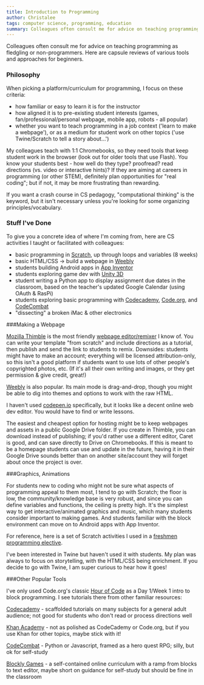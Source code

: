 ```yaml
---
title: Introduction to Programming
author: Christalee
tags: computer science, programming, education
summary: Colleagues often consult me for advice on teaching programming as fledgling or non-programmers. Here are capsule reviews of various tools and approaches for beginners.
---
```


Colleagues often consult me for advice on teaching programming as fledgling or non-programmers. Here are capsule reviews of various tools and approaches for beginners.

### Philosophy

When picking a platform/curriculum for programming, I focus on these criteria:

- how familiar or easy to learn it is for the instructor
- how aligned it is to pre-existing student interests (games, fan/professional/personal webpage, mobile app, robots - all popular)
- whether you want to teach programming in a job context ('learn to make a webpage'), or as a medium for student work on other topics ('use Twine/Scratch to tell a story about...')

My colleagues teach with 1:1 Chromebooks, so they need tools that keep student work in the browser (look out for older tools that use Flash). You know your students best - how well do they type? proofread? read directions (vs. video or interactive hints)? If they are aiming at careers in programming (or other STEM), definitely plan opportunities for "real coding"; but if not, it may be more frustrating than rewarding.

If you want a crash course in CS pedagogy, "computational thinking" is the keyword, but it isn't necessary unless you're looking for some organizing principles/vocabulary.
<!-- (I wrote more about computational thinking here.) -->

### Stuff I've Done
To give you a concrete idea of where I'm coming from, here are CS activities I taught or facilitated with colleagues:

- basic programming in [Scratch](https://scratch.mit.edu/), up through loops and variables (8 weeks)
- basic HTML/CSS -> build a webpage in [Weebly](https://www.weebly.com/)
- students building Android apps in [App Inventor](http://appinventor.mit.edu/explore/)
- students exploring game dev with [Unity 3D](https://unity3d.com/)
- student writing a Python app to display assignment due dates in the classroom, based on the teacher's updated Google Calendar (using OAuth & RasPi)
- students exploring basic programming with [Codecademy](https://www.codecademy.com/), [Code.org](https://code.org/), and [CodeCombat](https://codecombat.com/)
- "dissecting" a broken iMac & other electronics

###Making a Webpage

[Mozilla Thimble](https://thimble.mozilla.org/en-US/) is the most friendly [webpage editor/remixer](https://github.com/mozilla/thimble.mozilla.org/wiki/Using-Thimble-FAQ) I know of. You can write your template "from scratch" and include directions as a tutorial, then publish and send the link to students to remix. Downsides: students might have to make an account; everything will be licensed attribution-only, so this isn't a good platform if students want to use lots of other people's copyrighted photos, etc. (If it's all their own writing and images, or they get permission & give credit, great!)

[Weebly](https://www.weebly.com/) is also popular. Its main mode is drag-and-drop, though you might be able to dig into themes and options to work with the raw HTML.

I haven't used [codepen.io](https://codepen.io/) specifically, but it looks like a decent online web dev editor. You would have to find or write lessons.

The easiest and cheapest option for hosting might be to keep webpages and assets in a public Google Drive folder. If you create in Thimble, you can download instead of publishing; if you'd rather use a different editor, Caret is good, and can save directly to Drive on Chromebooks. If this is meant to be a homepage students can use and update in the future, having it in their Google Drive sounds better than on another site/account they will forget about once the project is over.

###Graphics, Animations

For students new to coding who might not be sure what aspects of programming appeal to them most, I tend to go with Scratch; the floor is low, the community/knowledge base is very robust, and since you can define variables and functions, the ceiling is pretty high. It's the simplest way to get interactive/animated graphics and music, which many students consider important to making games. And students familiar with the block environment can move on to Android apps with App Inventor.

For reference, here is a set of Scratch activities I used in a [freshmen programming elective](https://drive.google.com/drive/folders/0BxkPVQhGc8zXREhxYVJfbTh5aEk?usp=sharing).

I've been interested in Twine but haven't used it with students. My plan was always to focus on storytelling, with the HTML/CSS being enrichment. If you decide to go with Twine, I am super curious to hear how it goes!

###Other Popular Tools

I've only used Code.org's classic [Hour of Code](https://studio.code.org/hoc/1) as a Day 1/Week 1 intro to block programming. I see tutorials there from other familiar resources:

[Codecademy](https://www.codecademy.com/) - scaffolded tutorials on many subjects for a general adult audience; not good for students who don't read or process directions well

[Khan Academy](https://www.khanacademy.org/computing/computer-programming) - not as polished as CodeCademy or Code.org, but if you use Khan for other topics, maybe stick with it!

[CodeCombat](https://codecombat.com/) - Python or Javascript, framed as a hero quest RPG; silly, but ok for self-study

[Blockly Games](https://blockly.games/) - a self-contained online curriculum with a ramp from blocks to text editor, maybe short on guidance for self-study but should be fine in the classroom
